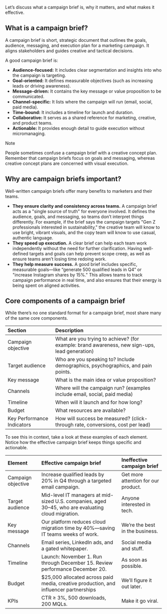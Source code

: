 Let’s discuss what a campaign brief is, why it matters, and what makes it effective.

## What is a campaign brief?

A campaign brief is short, strategic document that outlines the goals, audience, messaging, and execution plan for a marketing campaign. It aligns stakeholders and guides creative and tactical decisions.

A good campaign brief is:

- **Audience-focused:** It includes clear segmentation and insights into who the campaign is targeting.
- **Goal-oriented:** It defines measurable objectives (such as increasing leads or driving awareness).
- **Message-driven:** It contains the key message or value proposition to be communicated.
- **Channel-specific:** It lists where the campaign will run (email, social, paid media).
- **Time-bound:** It includes a timeline for launch and duration.
- **Collaborative:** It serves as a shared reference for marketing, creative, and product teams.
- **Actionable:** It provides enough detail to guide execution without micromanaging.

>[!NOTE]
> People sometimes confuse a campaign brief with a creative concept plan. Remember that campaign briefs focus on goals and messaging, whereas creative concept plans are concerned with visual execution.

## Why are campaign briefs important?

Well-written campaign briefs offer many benefits to marketers and their teams.

- **They ensure clarity and consistency across teams.** A campaign brief acts as a "single source of truth" for everyone involved. It defines the audience, goals, and messaging, so teams don’t interpret things differently. For example, if the brief says the campaign targets "Gen Z professionals interested in sustainability," the creative team will know to use bright, vibrant visuals, and the copy team will know to use casual, authentic language.
- **They speed up execution.** A clear brief can help each team work independently without the need for further clarification. Having well-defined targets and goals can help prevent scope creep, as well as ensure teams aren’t losing time redoing work.
- **They help measure success.** A good brief includes specific, measurable goals—like “generate 500 qualified leads in Q4” or "increase Instagram shares by 15%." This allows teams to track campaign performance in real time, and also ensures that their energy is being spent on aligned activities.

## Core components of a campaign brief

While there’s no one standard format for a campaign brief, most share many of the same core components.

| Section | Description |
| :--- | :--- |
| Campaign objective | What are you trying to achieve? (for example:  brand awareness, new sign-ups, lead generation) |
| Target audience | Who are you speaking to? Include demographics, psychographics, and pain points. |
| Key message | What is the main idea or value proposition? |
| Channels | Where will the campaign run? (examples include email, social, paid media) |
| Timeline | When will it launch and for how long? |
| Budget | What resources are available? |
| Key Performance Indicators | How will success be measured? (click-through rate, conversions, cost per lead) |

To see this in context, take a look at these examples of each element. Notice how the effective campaign brief keeps things specific and actionable.

| Element | Effective campaign brief | Ineffective campaign brief |
| :--- | :--- | :--- |
| Campaign objective | Increase qualified leads by 20% in Q4 through a targeted email campaign. | Get more attention for our product. |
| Target audience | Mid-level IT managers at mid-sized U.S. companies, aged 30–45, who are evaluating cloud migration. | Anyone interested in tech. |
| Key message | Our platform reduces cloud migration time by 40%—saving IT teams weeks of work. | We’re the best in the business. |
| Channels | Email series, LinkedIn ads, and a gated whitepaper. | Social media and stuff. |
| Timeline | Launch: November 1. Run through December 15. Review performance December 20. | As soon as possible. |
| Budget | $25,000 allocated across paid media, creative production, and influencer partnerships | We’ll figure it out later. |
| KPIs | CTR ≥ 3%, 500 downloads, 200 MQLs. | Make it go viral. |
